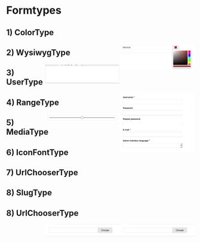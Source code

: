 Formtypes
=====================

## 1) ColorType

<img align="right"  width="200" alt="image for color type" src="https://raw.githubusercontent.com/woutervandamme/KunstmaanBundlesCMS/master/docs/images/ColorType.png" />

## 2) WysiwygType

<img align="right"  width="200" alt="image for wysiwyg type" src="https://raw.githubusercontent.com/woutervandamme/KunstmaanBundlesCMS/master/docs/images/WysiwygType.png" />

## 3) UserType

<img align="right"  width="200" alt="image for user type" src="https://raw.githubusercontent.com/woutervandamme/KunstmaanBundlesCMS/master/docs/images/UserType.png" />

## 4) RangeType

<img align="right"  width="200" alt="image for range type" src="https://raw.githubusercontent.com/woutervandamme/KunstmaanBundlesCMS/master/docs/images/RangeType.png" />

## 5) MediaType

## 6) IconFontType

## 7) UrlChooserType

## 8) SlugType

## 8) UrlChooserType

<img align="right"  width="200" alt="image for range type" src="https://raw.githubusercontent.com/woutervandamme/KunstmaanBundlesCMS/master/docs/images/UrlChooserType_1.png" />

<img align="right"  width="200" alt="image for range type" src="https://raw.githubusercontent.com/woutervandamme/KunstmaanBundlesCMS/master/docs/images/UrlChooserType_1.png" />
